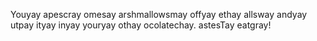 Youyay apescray omesay arshmallowsmay offyay ethay allsway andyay utpay ityay 
inyay youryay othay ocolatechay. astesTay eatgray!